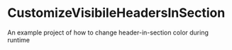 # CustomizeVisibileHeadersInSection
An example project of how to change header-in-section color during runtime
